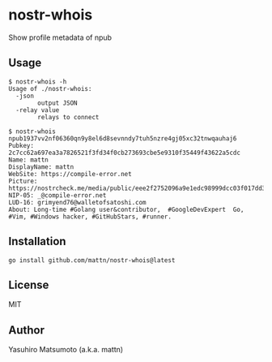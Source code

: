 # nostr-whois

Show profile metadata of npub

## Usage

```
$ nostr-whois -h
Usage of ./nostr-whois:
  -json
    	output JSON
  -relay value
    	relays to connect

$ nostr-whois npub1937vv2nf06360qn9y8el6d8sevnndy7tuh5nzre4gj05xc32tnwqauhaj6
Pubkey: 2c7cc62a697ea3a7826521f3fd34f0cb273693cbe5e9310f35449f43622a5cdc
Name: mattn
DisplayName: mattn
WebSite: https://compile-error.net
Picture: https://nostrcheck.me/media/public/eee2f2752096a9e1edc98999dcc03f017dd3ed8fd2267f46106a183fde35a37f.webp
NIP-05: _@compile-error.net
LUD-16: grimyend76@walletofsatoshi.com
About: Long-time #Golang user&contributor,  #GoogleDevExpert  Go, #Vim, #Windows hacker, #GitHubStars, #runner.
```

## Installation

```
go install github.com/mattn/nostr-whois@latest
```

## License

MIT

## Author

Yasuhiro Matsumoto (a.k.a. mattn)
